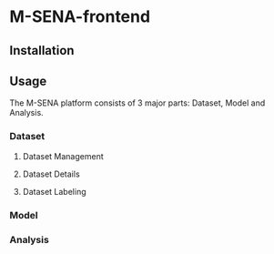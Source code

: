 # M-SENA-frontend

## Installation

## Usage

The M-SENA platform consists of 3 major parts: Dataset, Model and Analysis.

### Dataset

1. Dataset Management

2. Dataset Details

3. Dataset Labeling

### Model

### Analysis
